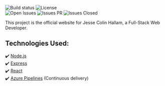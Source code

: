 ![Build status] ![License]  
![Open Issues] ![Issues PR] ![Issues Closed]

This project is the official website for Jesse Colin Hallam, a Full-Stack Web Developer.

## Technologies Used:

✔️ [Node.js]  
✔️ [Express]  
✔️ [React]  
✔️ [Azure Pipelines] (Continuous delivery)

[Node.js]: https://nodejs.org/
[Express]: https://expressjs.com/
[React]: https://reactjs.org/
[Azure Pipelines]: https://azure.microsoft.com/en-us/services/devops/pipelines/

[Build Status]: https://jessehallam.visualstudio.com/CI%20-%20jessehallam.ca/_apis/build/status/Docker%20container
[License]: https://img.shields.io/github/license/jessehallam/jessehallam.ca.svg
[Open Issues]: https://img.shields.io/github/issues-raw/jessehallam/jessehallam.ca.svg
[Issues PR]: https://img.shields.io/github/issues-pr/jessehallam/jessehallam.ca.svg
[Issues Closed]: https://img.shields.io/github/issues-closed-raw/jessehallam/jessehallam.ca.svg
